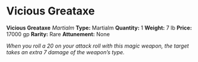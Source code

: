 # Vicious Greataxe

**Vicious Greataxe**
_Martialm_
**Type:** Martialm
**Quantity:** 1
**Weight:** 7 lb
**Price:** 17000 gp
**Rarity:** Rare
**Attunement:** None

*When you roll a 20 on your attack roll with this magic weapon, the target takes an extra 7 damage of the weapon’s type.*